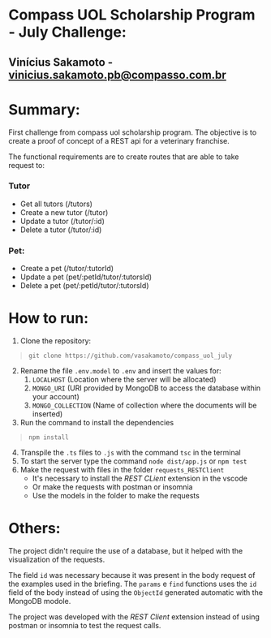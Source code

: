 # Compass UOL Scholarship Program - July Challenge:

## Vinícius Sakamoto - vinicius.sakamoto.pb@compasso.com.br

# Summary:

First challenge from compass uol scholarship program. The objective is to create a proof of concept of a REST api for a veterinary franchise.

The functional requirements are to create routes that are able to take request to:

### Tutor
- Get all tutors (/tutors)
- Create a new tutor (/tutor)
- Update a tutor (/tutor/:id)
- Delete a tutor (/tutor/:id)

### Pet:
- Create a pet (/tutor/:tutorId)
- Update a pet (pet/:petId/tutor/:tutorsId)
- Delete a pet (pet/:petId/tutor/:tutorsId)

# How to run:

1. Clone the repository:
> `git clone https://github.com/vasakamoto/compass_uol_july`
2. Rename the file `.env.model` to `.env` and insert the values for:
    1. `LOCALHOST` (Location where the server will be allocated)
    2. `MONGO_URI` (URI provided by MongoDB to access the database within your account)
    3. `MONGO_COLLECTION` (Name of collection where the documents will be inserted)
3. Run the command to install the dependencies
> `npm install`
4. Transpile the `.ts` files to `.js` with the command `tsc` in the terminal
5. To start the server type the command `node dist/app.js` or `npm test`
6. Make the request with files in the folder `requests_RESTClient`
    - It's necessary to install the *REST CLient* extension in the vscode
    - Or make the requests with postman or insomnia
    - Use the models in the folder to make the requests

# Others:

The project didn't require the use of a database, but it helped with the visualization of the requests.

 The field `id` was necessary because it was present in the body request of the examples used in the briefing. The `params` e `find` functions uses the `id` field of the body instead of using the `ObjectId` generated automatic with the MongoDB modole.

 The project was developed with the *REST Client* extension instead of using postman or insomnia to test the request calls.